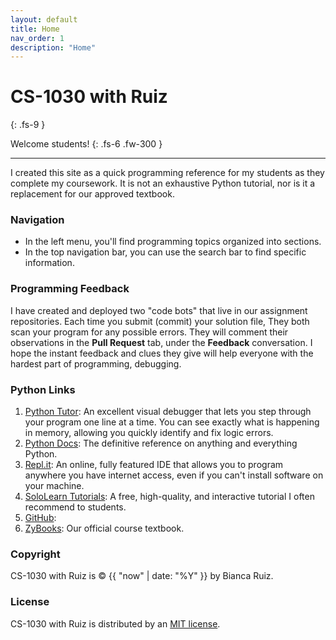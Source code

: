 ```yaml
---
layout: default
title: Home
nav_order: 1
description: "Home"
---
```


# CS-1030 with Ruiz
{: .fs-9 }

Welcome students!
{: .fs-6 .fw-300 }

---
I created this site as a quick programming reference for my students as they complete my coursework. It is not an exhaustive Python tutorial, nor is it a replacement for our approved textbook.

### Navigation
- In the left menu, you'll find programming topics organized into sections. 
- In the top navigation bar, you can use the search bar to find specific information.

### Programming Feedback
I have created and deployed two "code bots" that live in our assignment repositories. Each time you submit (commit) your solution file, They both scan your program for any possible errors. They will comment their observations in the **Pull Request** tab, under the **Feedback** conversation. I hope the instant feedback and clues they give will help everyone with the hardest part of programming, debugging.

### Python Links
1. [Python Tutor](http://www.pythontutor.com/visualize.html#mode=edit): An excellent visual debugger that lets you step through your program one line at a time. You can see exactly what is happening in memory, allowing you quickly identify and fix logic errors. 
2. [Python Docs](https://docs.python.org/3/reference/index.html): The definitive reference on anything and everything Python.
3. [Repl.it](https://repl.it/~): An online, fully featured IDE that allows you to program anywhere you have internet access, even if you can't install software on your machine. 
4. [SoloLearn Tutorials](https://www.sololearn.com/learning/1073): A free, high-quality, and interactive tutorial I often recommend to students.
5. [GitHub](https://github.com/):
6. [ZyBooks](https://learn.zybooks.com/library): Our official course textbook.

### Copyright
CS-1030 with Ruiz is &copy; {{ "now" | date: "%Y" }} by Bianca Ruiz.

### License
CS-1030 with Ruiz is distributed by an [MIT license](https://github.com/CS-1030/CS-1030.github.io/tree/master/LICENSE.txt).
